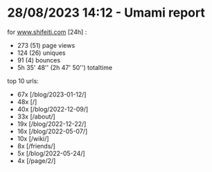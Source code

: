 # 28/08/2023 14:12 - Umami report
for www.shifeiti.com [24h] :

 - 273 (51) page views
 - 124 (26) uniques
 - 91 (4) bounces
 - 5h 35' 48'' (2h 47' 50'') totaltime


top 10 urls:
 - 67x [/blog/2023-01-12/]
 - 48x [/]
 - 40x [/blog/2022-12-09/]
 - 33x [/about/]
 - 19x [/blog/2022-12-22/]
 - 16x [/blog/2022-05-07/]
 - 10x [/wiki/]
 - 8x [/friends/]
 - 5x [/blog/2022-05-24/]
 - 4x [/page/2/]


